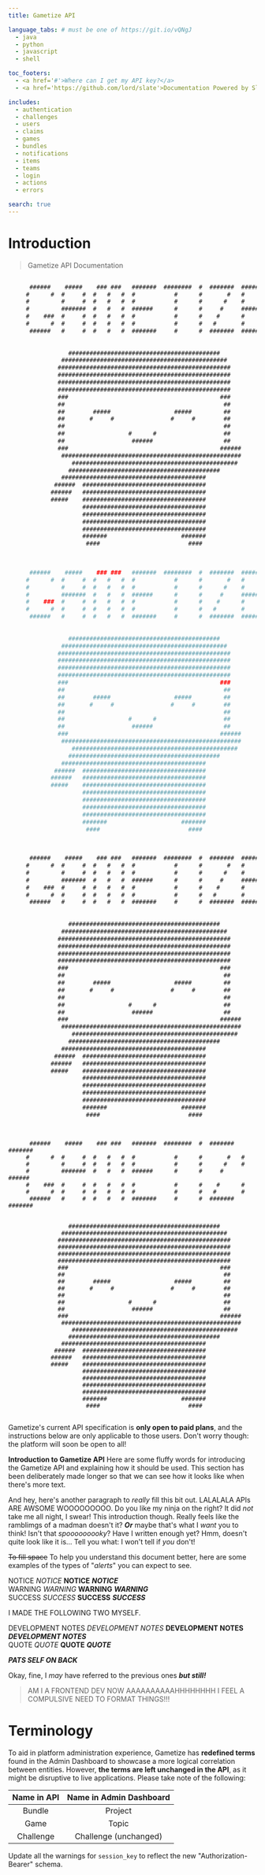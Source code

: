 ```yaml
---
title: Gametize API 

language_tabs: # must be one of https://git.io/vQNgJ
  - java
  - python
  - javascript
  - shell

toc_footers:
  - <a href='#'>Where can I get my API key?</a>
  - <a href='https://github.com/lord/slate'>Documentation Powered by Slate</a>

includes:
  - authentication
  - challenges
  - users
  - claims
  - games
  - bundles
  - notifications
  - items
  - teams
  - login
  - actions
  - errors

search: true
---
```

  
# Introduction

> Gametize API Documentation

```java
                                                                              
      ######    #####    ### ###   #######  ########  #  #######  #######     
     #      #  #     #  #   #   #  #           #      #       #   #           
     #         #     #  #   #   #  #           #      #      #    #           
     #         #######  #   #   #  ######      #      #     #     ######      
     #    ###  #     #  #   #   #  #           #      #    #      #           
     #      #  #     #  #   #   #  #           #      #   #       #           
      ######   #     #  #   #   #  #######     #      #  #######  #######     
                                                                              
                                                                              
                 ###########################################                  
               ###############################################                
              #################################################               
              #################################################               
              #################################################               
              #################################################               
              ###                                           ###               
              ##                                             ##               
              ##        #####                  #####         ##               
              ##       #     #                #     #        ##               
              ##                                             ##               
              ##                  #      #                   ##               
              ##                   ######                    ##               
              ###                                           ######            
               ###################################################            
                  ###############################################             
                 ###########################################                  
               #########################################                      
             ######  ###################################                      
            ######   ###################################                      
            #####    ###################################                      
                     ###################################                      
                     ###################################                      
                     ###################################                      
                     ###################################                      
                     #######                     #######                      
                      ####                         ####                       
                                                                              
```

```python
                                                                              
      ######    #####    ### ###   #######  ########  #  #######  #######     
     #      #  #     #  #   #   #  #           #      #       #   #           
     #         #     #  #   #   #  #           #      #      #    #           
     #         #######  #   #   #  ######      #      #     #     ######      
     #    ###  #     #  #   #   #  #           #      #    #      #           
     #      #  #     #  #   #   #  #           #      #   #       #           
      ######   #     #  #   #   #  #######     #      #  #######  #######     
                                                                              
                                                                              
                 ###########################################                  
               ###############################################                
              #################################################               
              #################################################               
              #################################################               
              #################################################               
              ###                                           ###               
              ##                                             ##               
              ##        #####                  #####         ##               
              ##       #     #                #     #        ##               
              ##                                             ##               
              ##                  #      #                   ##               
              ##                   ######                    ##               
              ###                                           ######            
               ###################################################            
                  ###############################################             
                 ###########################################                  
               #########################################                      
             ######  ###################################                      
            ######   ###################################                      
            #####    ###################################                      
                     ###################################                      
                     ###################################                      
                     ###################################                      
                     ###################################                      
                     #######                     #######                      
                      ####                         ####                       
                                                                              
```

```javascript
                                                                              
      ######    #####    ### ###   #######  ########  #  #######  #######     
     #      #  #     #  #   #   #  #           #      #       #   #           
     #         #     #  #   #   #  #           #      #      #    #           
     #         #######  #   #   #  ######      #      #     #     ######      
     #    ###  #     #  #   #   #  #           #      #    #      #           
     #      #  #     #  #   #   #  #           #      #   #       #           
      ######   #     #  #   #   #  #######     #      #  #######  #######     
                                                                              
                                                                              
                 ###########################################                  
               ###############################################                
              #################################################               
              #################################################               
              #################################################               
              #################################################               
              ###                                           ###               
              ##                                             ##               
              ##        #####                  #####         ##               
              ##       #     #                #     #        ##               
              ##                                             ##               
              ##                  #      #                   ##               
              ##                   ######                    ##               
              ###                                           ######            
               ###################################################            
                  ###############################################             
                 ###########################################                  
               #########################################                      
             ######  ###################################                      
            ######   ###################################                      
            #####    ###################################                      
                     ###################################                      
                     ###################################                      
                     ###################################                      
                     ###################################                      
                     #######                     #######                      
                      ####                         ####                       
                                                                              
```

```shell
                                                                              
      ######    #####    ### ###   #######  ########  #  #######  #######     
     #      #  #     #  #   #   #  #           #      #       #   #           
     #         #     #  #   #   #  #           #      #      #    #           
     #         #######  #   #   #  ######      #      #     #     ######      
     #    ###  #     #  #   #   #  #           #      #    #      #           
     #      #  #     #  #   #   #  #           #      #   #       #           
      ######   #     #  #   #   #  #######     #      #  #######  #######     
                                                                              
                                                                              
                 ###########################################                  
               ###############################################                
              #################################################               
              #################################################               
              #################################################               
              #################################################               
              ###                                           ###               
              ##                                             ##               
              ##        #####                  #####         ##               
              ##       #     #                #     #        ##               
              ##                                             ##               
              ##                  #      #                   ##               
              ##                   ######                    ##               
              ###                                           ######            
               ###################################################            
                  ###############################################             
                 ###########################################                  
               #########################################                      
             ######  ###################################                      
            ######   ###################################                      
            #####    ###################################                      
                     ###################################                      
                     ###################################                      
                     ###################################                      
                     ###################################                      
                     #######                     #######                      
                      ####                         ####                       
                                                                              
```

<aside class="warning">
Gametize's current API specification is <strong>only open to paid plans</strong>, and the instructions below are only applicable to those users. Don't worry though: the platform will soon be open to all!
</aside>

**Introduction to Gametize API** Here are some fluffy words for introducing the Gametize API and explaining how it should be used. This section has been deliberately made longer so that we can see how it looks like when there's more text.

And hey, here's another paragraph to *really* fill this bit out. LALALALA APIs ARE AWSOME WOOOOOOOOO. Do you like my ninja on the right? It did *not* take me all night, I swear! This introduction though. Really feels like the ramblimgs of a madman doesn't it? ***Or*** maybe that's what I *want* you to think! Isn't that *spooooooooky*? Have I written enough yet? Hmm, doesn't quite look like it is... Tell you what: I won't tell if *you* don't!

<s>To fill space</s> To help you understand this document better, here are some examples of the types of "*alerts*" you can expect to see. 

<aside class="notice">NOTICE <em>NOTICE</em> <strong>NOTICE</strong> <strong><em>NOTICE</em></strong> </aside>
<aside class="warning">WARNING <em>WARNING</em> <strong>WARNING</strong> <strong><em>WARNING</em></strong> </aside>
<aside class="success">SUCCESS <em>SUCCESS</em> <strong>SUCCESS</strong> <strong><em>SUCCESS</em></strong> </aside>

I MADE THE FOLLOWING TWO MYSELF.

<aside class="dev">DEVELOPMENT NOTES <em>DEVELOPMENT NOTES</em> <strong>DEVELOPMENT NOTES</strong> <strong><em>DEVELOPMENT NOTES</em></strong> </aside>
<aside class="quote">QUOTE <em>QUOTE</em> <strong>QUOTE</strong> <strong><em>QUOTE</em></strong> </aside>

***PATS SELF ON BACK***

Okay, fine, I *may* have referred to the previous ones ***but still!*** 

> AM I A FRONTEND DEV NOW AAAAAAAAAAHHHHHHHH I FEEL A COMPULSIVE NEED TO FORMAT THINGS!!!


# Terminology

To aid in platform administration experience, Gametize has **redefined terms** found in the Admin Dashboard to showcase a more logical correlation between entities. However, **the terms are left unchanged in the API**, as it might be disruptive to live applications. Please take note of the following:

Name in API | Name in Admin Dashboard
:---:|:---:
Bundle | Project
Game | Topic
Challenge | Challenge (unchanged)

<aside class="dev">Update all the warnings for <code>session_key</code> to reflect the new "Authorization-Bearer" schema.</aside>
